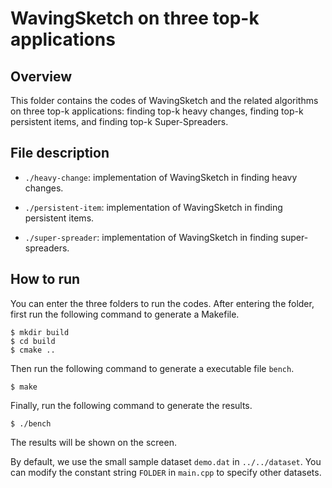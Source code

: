 # WavingSketch on three top-k applications

## Overview

This folder contains the codes of WavingSketch and the related algorithms on three top-k applications: finding top-k heavy changes, finding top-k persistent items, and finding top-k Super-Spreaders. 


## File description

- `./heavy-change`: implementation of WavingSketch in finding heavy changes. 

- `./persistent-item`: implementation of WavingSketch in finding persistent items. 

- `./super-spreader`: implementation of WavingSketch in finding super-spreaders. 


## How to run

You can enter the three folders to run the codes. 
After entering the folder, first run the following command to generate a Makefile. 
```
$ mkdir build
$ cd build
$ cmake ..
```

Then run the following command to generate a executable file `bench`.  
```
$ make
```

Finally, run the following command to generate the results. 
```
$ ./bench
```

The results will be shown on the screen. 


By default, we use the small sample dataset `demo.dat` in `../../dataset`. You can modify the constant string `FOLDER` in `main.cpp` to specify other datasets. 

